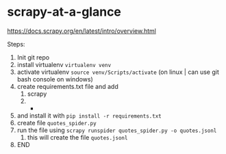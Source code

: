 # scrapy-at-a-glance

<https://docs.scrapy.org/en/latest/intro/overview.html>

Steps:

1. Init git repo
1. install virtualenv `virtualenv venv`
1. activate virtualenv `source venv/Scripts/activate` (on linux | can use git bash console on windows)
1. create requirements.txt file and add
    1. scrapy
    1. -
1. and install it with `pip install -r requirements.txt`
1. create file `quotes_spider.py`
1. run the file using `scrapy runspider quotes_spider.py -o quotes.jsonl`
    1. this will create the file `quotes.jsonl`
1. END
